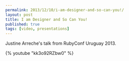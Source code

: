 ```yaml
---
permalink: 2013/12/10/i-am-designer-and-so-can-you!/
layout: post
title: I am Designer and So Can You!
published: true
tags: [video, presentations]
---
```


Justine Arreche's talk from RubyConf Uruguay 2013.

{% youtube "kk3o92RZbw0" %}

